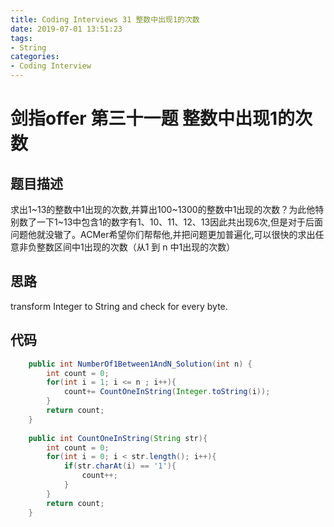 ```yaml
---
title: Coding Interviews 31 整数中出现1的次数
date: 2019-07-01 13:51:23
tags:
- String
categories: 
- Coding Interview
---
```

# 剑指offer 第三十一题 整数中出现1的次数

## 题目描述
求出1~13的整数中1出现的次数,并算出100~1300的整数中1出现的次数？为此他特别数了一下1~13中包含1的数字有1、10、11、12、13因此共出现6次,但是对于后面问题他就没辙了。ACMer希望你们帮帮他,并把问题更加普遍化,可以很快的求出任意非负整数区间中1出现的次数（从1 到 n 中1出现的次数）

<!--more-->
## 思路
transform Integer to String and check for every byte.

## 代码
``` java
    public int NumberOf1Between1AndN_Solution(int n) {
        int count = 0;
        for(int i = 1; i <= n ; i++){
            count+= CountOneInString(Integer.toString(i));
        }
        return count;
    }
    
    public int CountOneInString(String str){
        int count = 0;
        for(int i = 0; i < str.length(); i++){
            if(str.charAt(i) == '1'){
                count++;   
            }
        }
        return count;
    }
```

